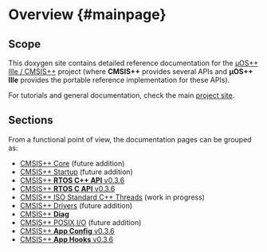 # Overview {#mainpage}

## Scope

This doxygen site contains detailed reference documentation for the
[µOS++ IIIe / CMSIS++](https://github.com/micro-os-plus) project (where <b>CMSIS++</b> provides several APIs and <b>µOS++ IIIe</b> provides the portable reference implementation for these APIs).

For tutorials and general documentation, check the main [project site](http://micro-os-plus.github.io).

## Sections

From a functional point of view, the documentation pages can be grouped as:

* [CMSIS++ Core](group__cmsis-plus-core.html) (future addition)
* [CMSIS++ Startup](group__cmsis-plus-startup.html) (future addition)
* [CMSIS++ **RTOS C++ API** v0.3.6](group__cmsis-plus-rtos.html)
* [CMSIS++ **RTOS C API** v0.3.6](group__cmsis-plus-rtos-c.html)
* [CMSIS++ ISO Standard C++ Threads](group__cmsis-plus-iso.html) (work in progress)
* [CMSIS++ Drivers](group__cmsis-plus-drivers.html) (future addition)
* [CMSIS++ **Diag**](group__cmsis-plus-diag.html)
* [CMSIS++ POSIX I/O](group__cmsis-plus-posix-io.html) (future addition)
* [CMSIS++ **App Config** v0.3.6](group__cmsis-plus-app-config.html)
* [CMSIS++ **App Hooks** v0.3.6](group__cmsis-plus-app-hooks.html)


